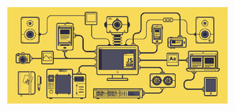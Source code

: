 <img align="center" src="https://github.com/jose-rgb/jose-rgb/blob/main/javascript%20(1).gif" alt="jose-rgb"/>
